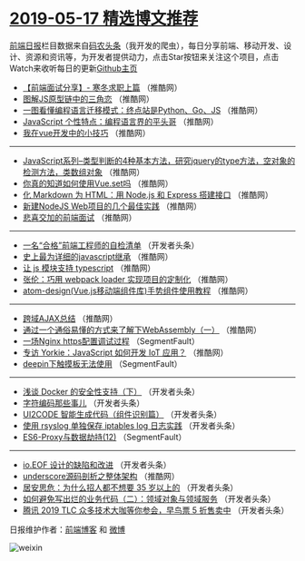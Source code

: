 # [2019-05-17 精选博文推荐](https://toutiao.qdkfweb.cn/date/2019/05/17)

[前端日报](https://qdkfweb.cn/c/news)栏目数据来自[码农头条](https://toutiao.qdkfweb.cn/)（我开发的爬虫），每日分享前端、移动开发、设计、资源和资讯等，为开发者提供动力，点击Star按钮来关注这个项目，点击Watch来收听每日的更新[Github主页](https://github.com/kujian/frontendDaily)
* [【前端面试分享】- 寒冬求职上篇](https://toutiao.qdkfweb.cn/111470.html) （推酷网）
* [图解JS原型链中的三角恋](https://toutiao.qdkfweb.cn/111451.html) （推酷网）
* [一图看懂编程语言迁移模式：终点站是Python、Go、JS](https://toutiao.qdkfweb.cn/111467.html) （推酷网）
* [JavaScript 个性特点：编程语言界的平头哥](https://toutiao.qdkfweb.cn/111453.html) （推酷网）
* [我在vue开发中的小技巧](https://toutiao.qdkfweb.cn/111448.html) （推酷网）

***
* [JavaScript系列&#8211;类型判断的4种基本方法，研究jquery的type方法，空对象的检测方法，类数组对象](https://toutiao.qdkfweb.cn/111464.html) （推酷网）
* [你真的知道如何使用Vue.set吗](https://toutiao.qdkfweb.cn/111454.html) （推酷网）
* [化 Markdown 为 HTML：用 Node.js 和 Express 搭建接口](https://toutiao.qdkfweb.cn/111468.html) （推酷网）
* [新建NodeJS Web项目的几个最佳实践](https://toutiao.qdkfweb.cn/111459.html) （推酷网）
* [悲喜交加的前端面试](https://toutiao.qdkfweb.cn/111449.html) （推酷网）

***
* [一名“合格”前端工程师的自检清单](https://toutiao.qdkfweb.cn/111417.html) （开发者头条）
* [史上最为详细的javascript继承](https://toutiao.qdkfweb.cn/111461.html) （推酷网）
* [让 js 模块支持 typescript](https://toutiao.qdkfweb.cn/111452.html) （推酷网）
* [张伦：巧用 webpack loader 实现项目的定制化](https://toutiao.qdkfweb.cn/111463.html) （推酷网）
* [atom-design(Vue.js移动端组件库)手势组件使用教程](https://toutiao.qdkfweb.cn/111466.html) （推酷网）

***
* [跨域AJAX总结](https://toutiao.qdkfweb.cn/111457.html) （推酷网）
* [通过一个通俗易懂的方式来了解下WebAssembly（一）](https://toutiao.qdkfweb.cn/111458.html) （推酷网）
* [一场Nginx https配置调试过程](https://toutiao.qdkfweb.cn/111404.html) （SegmentFault）
* [专访 Yorkie：JavaScript 如何开发 IoT 应用？](https://toutiao.qdkfweb.cn/111450.html) （推酷网）
* [deepin下触摸板无法使用](https://toutiao.qdkfweb.cn/111396.html) （SegmentFault）

***
* [浅谈 Docker 的安全性支持（下）](https://toutiao.qdkfweb.cn/111428.html) （开发者头条）
* [字符编码那些事儿](https://toutiao.qdkfweb.cn/111407.html) （开发者头条）
* [UI2CODE 智能生成代码（组件识别篇）](https://toutiao.qdkfweb.cn/111439.html) （开发者头条）
* [使用 rsyslog 单独保存 iptables log 日志实践](https://toutiao.qdkfweb.cn/111418.html) （开发者头条）
* [ES6-Proxy与数据劫持(12)](https://toutiao.qdkfweb.cn/111397.html) （SegmentFault）

***
* [io.EOF 设计的缺陷和改进](https://toutiao.qdkfweb.cn/111429.html) （开发者头条）
* [underscore源码剖析之整体架构](https://toutiao.qdkfweb.cn/111462.html) （推酷网）
* [居安思危：为什么招人都不想要 35 岁以上的](https://toutiao.qdkfweb.cn/111408.html) （开发者头条）
* [如何避免写出烂的业务代码（二）：领域对象与领域服务](https://toutiao.qdkfweb.cn/111440.html) （开发者头条）
* [腾讯 2019 TLC 众多技术大咖等你参会，早鸟票 5 折售卖中](https://toutiao.qdkfweb.cn/111419.html) （开发者头条）

日报维护作者：[前端博客](https://qdkfweb.cn/) 和 [微博](https://qdkfweb.cn/go/weibo)

![weixin](https://user-images.githubusercontent.com/3055447/38468989-651132ac-3b80-11e8-8e6b-15122322a9d7.png)